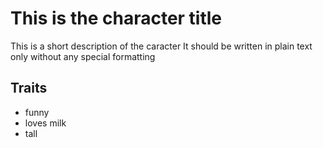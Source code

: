 # This is the character title

This is a short description of the caracter
It should be written in plain text only without any special formatting

##  Traits

* funny
* loves milk
* tall